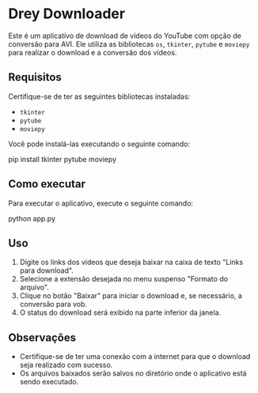 # Drey Downloader

Este é um aplicativo de download de vídeos do YouTube com opção de conversão para AVI. Ele utiliza as bibliotecas `os`, `tkinter`, `pytube` e `moviepy` para realizar o download e a conversão dos vídeos.

## Requisitos

Certifique-se de ter as seguintes bibliotecas instaladas:

- `tkinter`
- `pytube`
- `moviepy`

Você pode instalá-las executando o seguinte comando:

pip install tkinter pytube moviepy

## Como executar

Para executar o aplicativo, execute o seguinte comando:

python app.py

## Uso

1. Digite os links dos vídeos que deseja baixar na caixa de texto "Links para download".
2. Selecione a extensão desejada no menu suspenso "Formato do arquivo".
3. Clique no botão "Baixar" para iniciar o download e, se necessário, a conversão para vob.
4. O status do download será exibido na parte inferior da janela.

## Observações

- Certifique-se de ter uma conexão com a internet para que o download seja realizado com sucesso.
- Os arquivos baixados serão salvos no diretório onde o aplicativo está sendo executado.